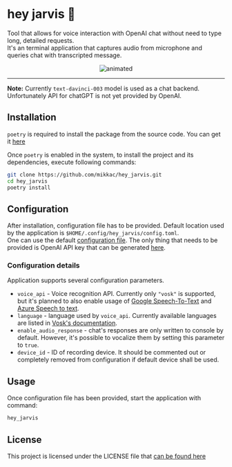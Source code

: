 # hey jarvis 🤖
Tool that allows for voice interaction with OpenAI chat without need to type long, detailed requests. <br>
It's an terminal application that captures audio from microphone and queries chat with transcripted message.

<p align="center">
  <img src="https://github.com/mikkac/hey_jarvis/blob/master/demo/jarvis_demo.gif" alt="animated" />
</p>


---
**Note:** Currently `text-davinci-003` model is used as a chat backend. Unfortunately API for chatGPT is not yet provided by OpenAI.


## Installation

`poetry` is required to install the package from the source code. You can get it [here](https://python-poetry.org/docs/)

Once `poetry` is enabled in the system, to install the project and its dependencies, execute following commands:

```bash
git clone https://github.com/mikkac/hey_jarvis.git
cd hey_jarvis
poetry install
```

## Configuration

After installation, configuration file has to be provided.
Default location used by the application is `$HOME/.config/hey_jarvis/config.toml`. <br>
One can use the default [configuration file](https://github.com/mikkac/hey_jarvis/blob/master/src/hey_jarvis/config.toml). The only thing that needs to be provided is OpenAI API key that can be generated [here](https://beta.openai.com/account/api-keys).

### Configuration details

Application supports several configuration parameters.
* `voice_api` - Voice recognition API. Currently only `"vosk"` is supported, but it's planned to also enable usage of [Google Speech-To-Text](https://cloud.google.com/speech-to-text) and [Azure Speech to text](https://azure.microsoft.com/en-us/products/cognitive-services/speech-to-text/).
* `language` - language used by `voice_api`. Currently available languages are listed in [Vosk's documentation](https://github.com/alphacep/vosk-api).
* `enable_audio_response` - chat's responses are only written to console by default. However, it's possible to vocalize them by setting this parameter to `true`.
* `device_id` - ID of recording device. It should be commented out or completely removed from configuration if default device shall be used.

## Usage

Once configuration file has been provided, start the application with command:
```bash
hey_jarvis
```

## License

This project is licensed under the LICENSE file that [can be found here](https://github.com/mikkac/hey_jarvis/blob/master/LICENSE.md)